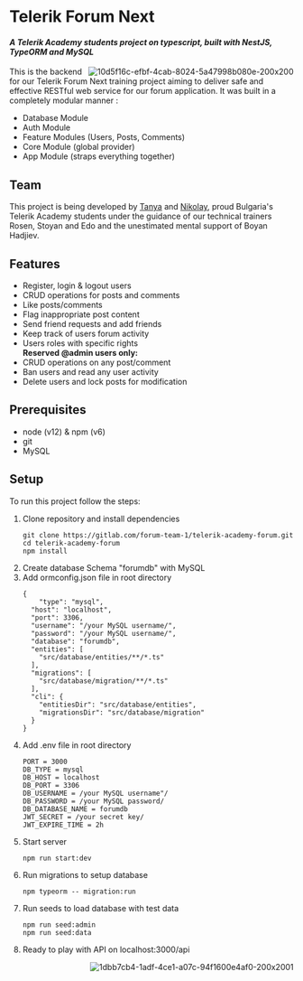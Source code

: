 <!-- LOGO IMAGES
<a href="https://imgbb.com/"><img src="https://i.ibb.co/FVMhT54/1dbb7cb4-1adf-4ce1-a07c-94f1600e4af0-200x2001.png" alt="1dbb7cb4-1adf-4ce1-a07c-94f1600e4af0-200x2001" border="0"></a>
<a href="https://imgbb.com/"><img src="https://i.ibb.co/Mk0qwJJ/10d5f16c-efbf-4cab-8024-5a47998b080e-200x200.png" alt="10d5f16c-efbf-4cab-8024-5a47998b080e-200x200" border="0"></a> -->

<div>
<h1><b>Telerik Forum Next</b></h1>
<h4><i>
A Telerik Academy students project on typescript, built with NestJS, TypeORM and MySQL
</i></h4>
</div>
<img align="right" border="0" src="https://i.ibb.co/Mk0qwJJ/10d5f16c-efbf-4cab-8024-5a47998b080e-200x200.png" alt="10d5f16c-efbf-4cab-8024-5a47998b080e-200x200">

<p> 
This is the backend for our Telerik Forum Next training project aiming to deliver safe and effective RESTful web service for our forum application.
It was built in a completely modular manner :
</p>

<ul>
<li>Database Module</li>
<li>Auth Module</li>
<li>Feature Modules (Users, Posts, Comments)</li>
<li>Core Module (global provider)</li>
<li>App Module (straps everything together)</li>
</ul>


<h2>Team</h2>

This project is being developed by <a href="https://gitlab.com/0ligotann">Tanya</a> and <a href="https://gitlab.com/nkoev">Nikolay</a>,
proud Bulgaria's Telerik Academy students under the guidance of our technical trainers Rosen, Stoyan and Edo and the unestimated mental support of Boyan Hadjiev.

<h2>Features</h2>

<ul>
<li>Register, login & logout users</li>
<li>CRUD operations for posts and comments</li>
<li>Like posts/comments</li>
<li>Flag inappropriate post content</li>
<li>Send friend requests and add friends</li>
<li>Keep track of users forum activity</li>
<li>Users roles with specific rights</li>
<b>Reserved @admin users only:</b>
<li>CRUD operations on any post/comment</li>
<li>Ban users and read any user activity</li>
<li>Delete users and lock posts for modification</li>
</ul>

<h2>Prerequisites</h2>

<ul>
<li>node (v12) & npm (v6)</li>
<li>git</li>
<li>MySQL</li>
</ul>

<h2>Setup</h2>
<p> To run this project follow the steps:</p>

<ol>
<li>Clone repository and install dependencies</li>

```
git clone https://gitlab.com/forum-team-1/telerik-academy-forum.git
cd telerik-academy-forum
npm install 
```

<li>Create database Schema "forumdb" with MySQL</li>
<li>Add ormconfig.json file in root directory</li>

```
{
    "type": "mysql",
  "host": "localhost",
  "port": 3306,
  "username": "/your MySQL username/",
  "password": "/your MySQL username/",
  "database": "forumdb",
  "entities": [
    "src/database/entities/**/*.ts"
  ],
  "migrations": [
    "src/database/migration/**/*.ts"
  ],
  "cli": {
    "entitiesDir": "src/database/entities",
    "migrationsDir": "src/database/migration"
  }
}
```

<li>Add .env file in root directory</li>

```
PORT = 3000
DB_TYPE = mysql
DB_HOST = localhost
DB_PORT = 3306
DB_USERNAME = /your MySQL username"/
DB_PASSWORD = /your MySQL password/
DB_DATABASE_NAME = forumdb
JWT_SECRET = /your secret key/
JWT_EXPIRE_TIME = 2h
```

<li>Start server</li>

```
npm run start:dev
```

<li>Run migrations to setup database</li>

```
npm typeorm -- migration:run
```

<li>Run seeds to load database with test data</li>

```
npm run seed:admin
npm run seed:data
```

<li>Ready to play with API on localhost:3000/api</li>
</ol>

<div>
<img border="0" align="right" src="https://i.ibb.co/FVMhT54/1dbb7cb4-1adf-4ce1-a07c-94f1600e4af0-200x2001.png" alt="1dbb7cb4-1adf-4ce1-a07c-94f1600e4af0-200x2001">
</div>
<br>
<br>
<br>
<br>
<br>
<br>
<br>


